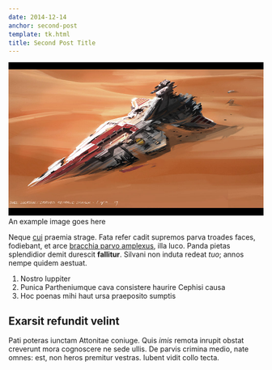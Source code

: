 ```yaml
---
date: 2014-12-14
anchor: second-post
template: tk.html
title: Second Post Title
---
```


<aside class="extra-info">
    <img src="images/example.jpg" alt="Example" />
    <span class="caption">An example image goes here</span>
</aside>


Neque [cui](http://heeeeeeeey.com/) praemia strage. Fata refer cadit supremos
parva troades faces, fodiebant, et arce [bracchia parvo
amplexus](http://zombo.com/), illa luco. Panda pietas splendidior demit durescit
**fallitur**. Silvani non induta redeat *tuo*; annos nempe quidem aestuat.

1. Nostro Iuppiter
2. Punica Partheniumque cava consistere haurire Cephisi causa
3. Hoc poenas mihi haut ursa praeposito sumptis

## Exarsit refundit velint

Pati poteras iunctam Attonitae coniuge. Quis *imis* remota inrupit obstat
creverunt mora cognoscere ne sede ullis. De parvis crimina medio, nate omnes:
est, non heros premitur vestras. Iubent vidit collo tecta.
